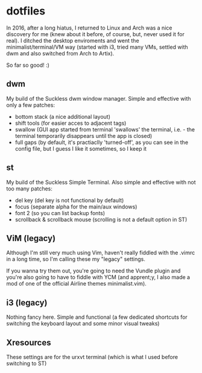 # dotfiles
In 2016, after a long hiatus, I returned to Linux and Arch was a nice discovery for me (knew about it before, of course, but, never used it for real). I ditched the desktop enviroments and went the minimalist/terminal/VM way (started with i3, tried many VMs, settled with dwm and also switched from Arch to Artix).

So far so good! :)

## dwm

My build of the Suckless dwm window manager. Simple and effective with only a few patches:

- bottom stack (a nice additional layout)
- shift tools (for easier acces to adjacent tags)
- swallow (GUI app started from terminal 'swallows' the terminal, i.e. - the terminal temporarily disappears until the app is closed)
- full gaps (by default, it's practiaclly 'turned-off', as you can see in the config file, but I guess I like it sometimes, so I keep it

## st

My build of the Suckless Simple Terminal. Also simple and effective with not too many patches:

- del key (del key is not functional by default)
- focus (separate alpha for the main/aux windows)
- font 2 (so you can list backup fonts)
- scrollback & scrollback mouse (scrolling is not a default option in ST)

## ViM (legacy)
Although I'm still very much using Vim, haven't really fiddled with the .vimrc in a long time, so I'm calling these my "legacy" settings.

If you wanna try them out, you're going to need the Vundle plugin and you're also going to have to fiddle with YCM (and apprent;y, I also made a mod of one of the official Airline themes minimalist.vim).

## i3 (legacy)
Nothing fancy here. Simple and functional (a few dedicated shortcuts for switching the keyboard layout and some minor visual tweaks)

## Xresources
These settings are for the urxvt terminal (which is what I used before switching to ST)
